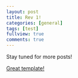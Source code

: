 ```yaml
---
layout: post
title: Rev 1!
categories: [general]
tags: [test]
fullview: true
comments: true
---
```


Stay tuned for more posts!

<a class="btn btn-default" href="https://github.com/dbtek/dbyll">Great template!</a>

